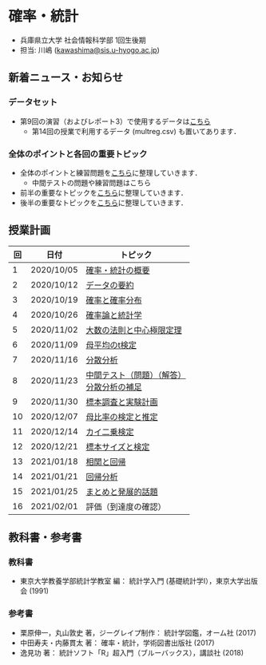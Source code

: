 # 確率・統計

- 兵庫県立大学 社会情報科学部 1回生後期
- 担当: 川嶋 (kawashima@sis.u-hyogo.ac.jp)

## 新着ニュース・お知らせ

### データセット

- 第9回の演習（およびレポート3）で使用するデータは[こちら](data/README.md)
  - 第14回の授業で利用するデータ (multreg.csv) も置いてあります．

### 全体のポイントと各回の重要トピック

- 全体のポイントと練習問題を[こちら](keypoints)に整理していきます．
  - 中間テストの問題や練習問題はこちら
- 前半の重要なトピックを[こちら](keytopics1)に整理していきます．
- 後半の重要なトピックを[こちら](keytopics2)に整理していきます．


## 授業計画

|回 |日付 |トピック|
|---|---|---|
|1 |2020/10/05 |[確率・統計の概要](slide/ProbStat2020_01.pdf) |
|2 |2020/10/12 |[データの要約](slide/ProbStat2020_02.pdf) |
|3 |2020/10/19 |[確率と確率分布](slide/ProbStat2020_03.pdf) |
|4 |2020/10/26 |[確率論と統計学](slide/ProbStat2020_04.pdf) |
|5 |2020/11/02 |[大数の法則と中心極限定理](slide/ProbStat2020_05.pdf) |
|6 |2020/11/09 |[母平均のt検定](slide/ProbStat2020_06.pdf) |
|7 |2020/11/16 |[分散分析](slide/ProbStat2020_07.pdf) |
|8 |2020/11/23 |[中間テスト（問題）](exercise/exam1-2020.pdf)[（解答）](exercise/exam1-2020_answer.pdf)<br />[分散分析の補足](slide/ProbStat2020_08.pdf) |
|9 |2020/11/30 |[標本調査と実験計画](slide/ProbStat2020_09.pdf) |
|10|2020/12/07 |[母比率の検定と推定](slide/ProbStat2020_10.pdf) |
|11|2020/12/14 |[カイ二乗検定](slide/ProbStat2020_11.pdf) |
|12|2020/12/21 |[標本サイズと検定](slide/ProbStat2020_12.pdf) |
|13|2021/01/18 |[相関と回帰](slide/ProbStat2020_13.pdf) |
|14|2021/01/21 |[回帰分析](slide/ProbStat2020_14.pdf) |
|15|2021/01/25 |[まとめと発展的話題](slide/ProbStat2020_15.pdf) |
|16|2021/02/01 |評価（到達度の確認）|

## 教科書・参考書

### 教科書

- 東京大学教養学部統計学教室 編： 統計学入門 (基礎統計学Ⅰ），東京大学出版会 (1991)

### 参考書

- 栗原伸一，丸山敦史 著，ジーグレイプ制作： 統計学図鑑，オーム社 (2017)
- 中田寿夫・内藤貫太 著： 確率・統計，学術図書出版社 (2017)
- 逸見功 著： 統計ソフト「R」超入門（ブルーバックス），講談社 (2018)

<!-- ## Rのインストール

- Rを消してしまった場合のための[Rインストール方法](install-r) -->
